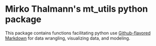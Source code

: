 # Mirko Thalmann's mt_utils python package

This package contains functions facilitating python use
[Github-flavored Markdown](https://guides.github.com/features/mastering-markdown/)
for data wrangling, visualizing data, and modeling.

